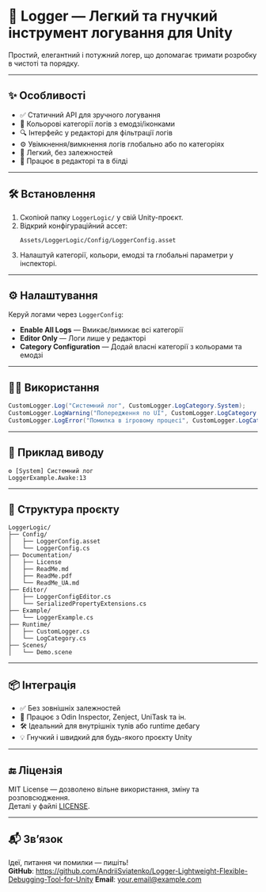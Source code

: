 # 📘 Logger — Легкий та гнучкий інструмент логування для Unity

Простий, елегантний і потужний логер, що допомагає тримати розробку в чистоті та порядку.

---

## ✨ Особливості

- ✅ Статичний API для зручного логування  
- 🎨 Кольорові категорії логів з емодзі/іконками  
- 🔍 Інтерфейс у редакторі для фільтрації логів  
- ⚙️ Увімкнення/вимкнення логів глобально або по категоріях  
- 🧩 Легкий, без залежностей  
- 🎯 Працює в редакторі та в білді

---

## 🛠️ Встановлення

1. Скопіюй папку `LoggerLogic/` у свій Unity-проєкт.
2. Відкрий конфігураційний ассет:
   ```
   Assets/LoggerLogic/Config/LoggerConfig.asset
   ```
3. Налаштуй категорії, кольори, емодзі та глобальні параметри у інспекторі.

---

## ⚙️ Налаштування

Керуй логами через `LoggerConfig`:
- **Enable All Logs** — Вмикає/вимикає всі категорії
- **Editor Only** — Логи лише у редакторі
- **Category Configuration** — Додай власні категорії з кольорами та емодзі

---

## 🧑‍💻 Використання

```csharp
CustomLogger.Log("Системний лог", CustomLogger.LogCategory.System);
CustomLogger.LogWarning("Попередження по UI", CustomLogger.LogCategory.UI);
CustomLogger.LogError("Помилка в ігровому процесі", CustomLogger.LogCategory.Gameplay);
```

---

## 🧪 Приклад виводу

```
⚙ [System] Системний лог  
LoggerExample.Awake:13
```

---

## 📂 Структура проєкту

```
LoggerLogic/
├── Config/
│   ├── LoggerConfig.asset
│   └── LoggerConfig.cs
├── Documentation/
│   ├── License
│   ├── ReadMe.md
│   ├── ReadMe.pdf
│   └── ReadMe_UA.md
├── Editor/
│   ├── LoggerConfigEditor.cs
│   └── SerializedPropertyExtensions.cs
├── Example/
│   └── LoggerExample.cs
├── Runtime/
│   ├── CustomLogger.cs
│   └── LogCategory.cs
├── Scenes/
│   └── Demo.scene
```

---

## 📦 Інтеграція

- ✅ Без зовнішніх залежностей
- 🧩 Працює з Odin Inspector, Zenject, UniTask та ін.
- 🛠️ Ідеальний для внутрішніх тулів або runtime дебагу
- 💡 Гнучкий і швидкий для будь-якого проєкту Unity

---

## 🔚 Ліцензія

MIT License — дозволено вільне використання, зміну та розповсюдження.  
Деталі у файлі [LICENSE](./LICENSE).

---

## 📬 Зв’язок

Ідеї, питання чи помилки — пишіть!  
**GitHub**: https://github.com/AndriiSviatenko/Logger-Lightweight-Flexible-Debugging-Tool-for-Unity 
**Email**: your.email@example.com
